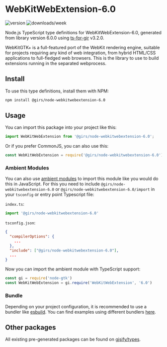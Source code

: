 
# WebKitWebExtension-6.0

![version](https://img.shields.io/npm/v/@girs/node-webkitwebextension-6.0)
![downloads/week](https://img.shields.io/npm/dw/@girs/node-webkitwebextension-6.0)


Node.js TypeScript type definitions for WebKitWebExtension-6.0, generated from library version 6.0.0 using [ts-for-gir](https://github.com/gjsify/ts-for-gir) v3.2.0.

WebKitGTK+ is a full-featured port of the WebKit rendering engine, suitable for projects requiring any kind of web integration, from hybrid HTML/CSS applications to full-fledged web browsers. This is the library to use to build extensions running in the separated webprocess.

## Install

To use this type definitions, install them with NPM:
```bash
npm install @girs/node-webkitwebextension-6.0
```

## Usage

You can import this package into your project like this:
```ts
import WebKitWebExtension from '@girs/node-webkitwebextension-6.0';
```

Or if you prefer CommonJS, you can also use this:
```ts
const WebKitWebExtension = require('@girs/node-webkitwebextension-6.0');
```

### Ambient Modules

You can also use [ambient modules](https://github.com/gjsify/ts-for-gir/tree/main/packages/cli#ambient-modules) to import this module like you would do this in JavaScript.
For this you need to include `@girs/node-webkitwebextension-6.0` or `@girs/node-webkitwebextension-6.0/import` in your `tsconfig` or entry point Typescript file:

`index.ts`:
```ts
import '@girs/node-webkitwebextension-6.0'
```

`tsconfig.json`:
```json
{
  "compilerOptions": {
    ...
  },
  "include": ["@girs/node-webkitwebextension-6.0"],
  ...
}
```

Now you can import the ambient module with TypeScript support: 

```ts
const gi = require('node-gtk')
const WebKitWebExtension = gi.require('WebKitWebExtension', '6.0')
```


### Bundle

Depending on your project configuration, it is recommended to use a bundler like [esbuild](https://esbuild.github.io/). You can find examples using different bundlers [here](https://github.com/gjsify/ts-for-gir/tree/main/examples).

## Other packages

All existing pre-generated packages can be found on [gjsify/types](https://github.com/gjsify/types).


